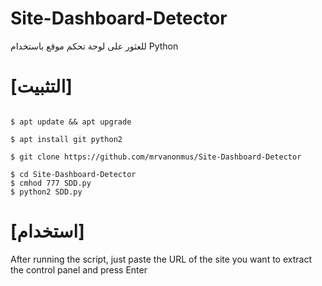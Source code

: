 # Site-Dashboard-Detector
للعثور على لوحة تحكم موقع باستخدام Python


# [التثبيت] 
```

$ apt update && apt upgrade

$ apt install git python2

$ git clone https://github.com/mrvanonmus/Site-Dashboard-Detector

$ cd Site-Dashboard-Detector
$ cmhod 777 SDD.py
$ python2 SDD.py
```
# [استخدام]
After running the script, just paste the URL of the site you want to extract the control panel and press Enter
